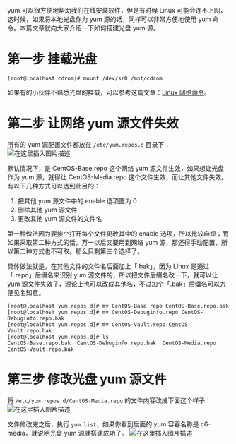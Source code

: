 yum 可以很方便地帮助我们在线安装软件，但是有时候 Linux 可能会连不上网，这时候，如果将本地光盘作为 yum 源的话，同样可以非常方便地使用 yum 命令。本篇文章就向大家介绍一下如何搭建光盘 yum 源。

# 第一步 挂载光盘

```shell
[root@localhost cdrom]# mount /dev/sr0 /mnt/cdrom
```

如果有的小伙伴不熟悉光盘的挂载，可以参考这篇文章：[Linux 网络命令](https://blog.csdn.net/young2415/article/details/89415750#10_mount_124)。

# 第二步 让网络 yum 源文件失效

所有的 yum 源配置文件都放在 `/etc/yum.repos.d` 目录下：
![在这里插入图片描述](https://img-blog.csdnimg.cn/20190501214308340.png)

默认情况下，是 CentOS-Base.repo 这个网络 yum 源文件生效，如果想让光盘作为 yum 源，就得让 CentOS-Media.repo 这个文件生效，而让其他文件失效。有以下几种方式可以达到此目的：

1. 把其他 yum 源文件中的 enable 选项置为 0
2. 删除其他 yum 源文件
3. 更改其他 yum 源文件的文件名

第一种做法因为要挨个打开每个文件更改其中的 enable 选项，所以比较麻烦；而如果采取第二种方式的话，万一以后又要用到网络 yum 源，那还得手动配置，所以第二种方式也不可取。那么只剩第三个选择了。

具体做法就是，在其他文件的文件名后面加上「.bak」，因为 LInux 是通过「.repo」后缀名来识别 yum 源文件的，所以把文件后缀名改一下，就可以让 yum 源文件失效了，理论上也可以改成其他名，不过加个「.bak」后缀名可以方便见名知意。

```shell
[root@localhost yum.repos.d]# mv CentOS-Base.repo CentOS-Base.repo.bak
[root@localhost yum.repos.d]# mv CentOS-Debuginfo.repo CentOS-Debuginfo.repo.bak
[root@localhost yum.repos.d]# mv CentOS-Vault.repo CentOS-Vault.repo.bak             
[root@localhost yum.repos.d]# ls
CentOS-Base.repo.bak  CentOS-Debuginfo.repo.bak  CentOS-Media.repo  CentOS-Vault.repo.bak
```

# 第三步 修改光盘 yum 源文件

将 `/etc/yum.repos.d/CentOS-Media.repo` 的文件内容改成下面这个样子：
![在这里插入图片描述](https://img-blog.csdnimg.cn/20190501214352161.png?x-oss-process=image/watermark,type_ZmFuZ3poZW5naGVpdGk,shadow_10,text_aHR0cHM6Ly9ibG9nLmNzZG4ubmV0L3lvdW5nMjQxNQ==,size_16,color_FFFFFF,t_70)

文件修改完之后，执行 `yum list`，如果你看到后面的 yum 容器名称是 c6-media，就说明光盘 yum 源就搭建成功了。
![在这里插入图片描述](https://img-blog.csdnimg.cn/20190501214408105.png?x-oss-process=image/watermark,type_ZmFuZ3poZW5naGVpdGk,shadow_10,text_aHR0cHM6Ly9ibG9nLmNzZG4ubmV0L3lvdW5nMjQxNQ==,size_16,color_FFFFFF,t_70)
